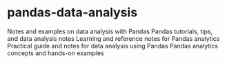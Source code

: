 # pandas-data-analysis
Notes and examples on data analysis with Pandas  Pandas tutorials, tips, and data analysis notes  Learning and reference notes for Pandas analytics Practical guide and notes for data analysis using Pandas Pandas analytics concepts and hands-on examples
